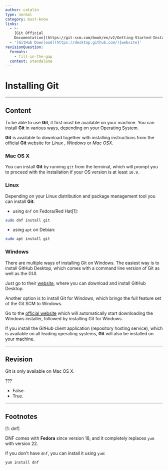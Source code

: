 ```yaml
---
author: catalin
type: normal
category: must-know
links:
  - >-
    [Git Official
    Documentation](https://git-scm.com/book/en/v2/Getting-Started-Installing-Git){website}
  - '[GitHub Download](https://desktop.github.com/){website}'
revisionQuestion:
  formats:
    - fill-in-the-gap
  context: standalone
---
```


# Installing Git


---

## Content

To be able to use **Git**, it first must be available on your machine. You can install **Git** in various ways, depending on your Operating System.

**Git** is available to download together with installing instructions from the official **Git** website for *Linux* , *Windows* or *Mac OSX*.

### Mac OS X

You can install **Git** by running `git` from the terminal, which will prompt you to proceed with the installation if your OS version is at least `10.9.`

### Linux

Depending on your Linux distribution and package management tool you can install **Git**:

- using `dnf` on Fedora/Red Hat[1]:

```bash
sudo dnf install git
```

- using `apt` on Debian:

```bash
sudo apt install git
```

### Windows

There are multiple ways of installing Git on Windows. The easiest way is to install GitHub Desktop, which comes with a command line version of Git as well as the GUI. 

Just go to their [website](https://desktop.github.com/), where you can download and install GitHub Desktop.

Another option is to install Git for Windows, which brings the full feature set of the Git SCM to Windows. 

Go to the [official website](https://git-scm.com/download/win) which will automatically start downloading the Windows installer, followed by installing Git for Windows.

If you install the *GitHub* client application (repository hosting service), which is available on all leading operating systems, **Git** will also be installed on your machine.


---

## Revision

Git is only available on Mac OS X.

???

- False.
- True.


---

## Footnotes

[1: dnf]

DNF comes with **Fedora** since version 18, and it completely replaces `yum` with version 22.

If you don't have `dnf`, you can install it using `yum`:

```bash
yum install dnf
```
